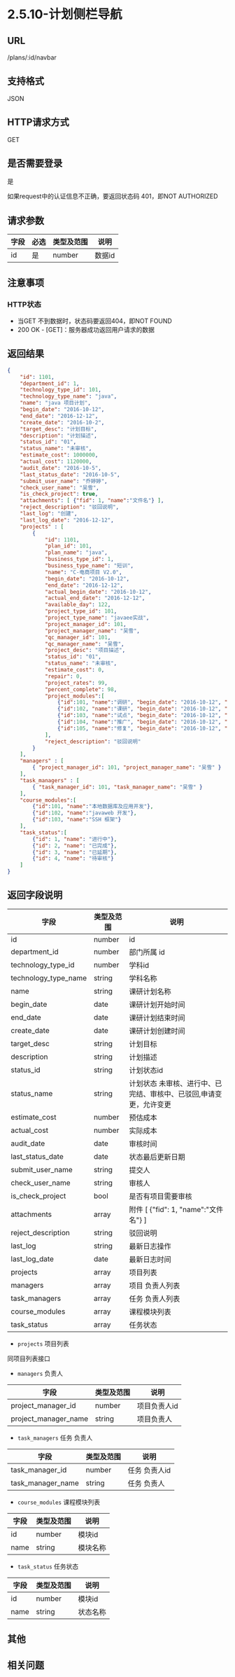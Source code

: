 # 2.5.10-计划侧栏导航

## URL

/plans/:id/navbar

## 支持格式

JSON

## HTTP请求方式

GET

## 是否需要登录

是

如果request中的认证信息不正确，要返回状态码 401，即NOT AUTHORIZED

## 请求参数

字段 | 必选 | 类型及范围 | 说明
----|------|----------|-------------
id    |   是   | number    | 数据id

## 注意事项

### HTTP状态

- 当GET 不到数据时，状态码要返回404，即NOT FOUND
- 200 OK - [GET]：服务器成功返回用户请求的数据

## 返回结果

```json
{
    "id": 1101,
    "department_id": 1,
    "technology_type_id": 101,
    "technology_type_name": "java",
    "name": "java 项目计划",
    "begin_date": "2016-10-12",
    "end_date": "2016-12-12",
    "create_date": "2016-10-2",
    "target_desc": "计划目标",
    "description": "计划描述",
    "status_id": "01",
    "status_name": "未审核",
    "estimate_cost": 1000000,
    "actual_cost": 1120000,
    "audit_date": "2016-10-5",
    "last_status_date": "2016-10-5",
    "submit_user_name": "乔婷婷",
    "check_user_name": "吴雪",
    "is_check_project": true,
    "attachments": [ {"fid": 1, "name":"文件名"} ],
    "reject_description": "驳回说明",
    "last_log": "创建",
    "last_log_date": "2016-12-12",
    "projects" : [
        {
            "id": 1101,
            "plan_id": 101,
            "plan_name": "java",
            "business_type_id": 1,
            "business_type_name": "短训",
            "name": "C-电商项目 V2.0",
            "begin_date": "2016-10-12",
            "end_date": "2016-12-12",
            "actual_begin_date": "2016-10-12",
            "actual_end_date": "2016-12-12",
            "available_day": 122,
            "project_type_id": 101,
            "project_type_name": "javaee实战",
            "project_manager_id": 101,
            "project_manager_name": "吴雪",
            "qc_manager_id": 101,
            "qc_manager_name": "吴雪",
            "project_desc": "项目描述",
            "status_id": "01",
            "status_name": "未审核",
            "estimate_cost": 0,
            "repair": 0,
            "project_rates": 99,
            "percent_complete": 98,
            "project_modules":[
                {"id":101, "name":"调研", "begin_date": "2016-10-12", "end_date": "2016-12-12", "status_id": "01", "status_name": "未审核", "percent_complete": 98},
                {"id":102, "name":"课研", "begin_date": "2016-10-12", "end_date": "2016-12-12", "status_id": "01", "status_name": "未审核", "percent_complete": 98},
                {"id":103, "name":"试点", "begin_date": "2016-10-12", "end_date": "2016-12-12", "status_id": "01", "status_name": "未审核", "percent_complete": 98},
                {"id":104, "name":"推广", "begin_date": "2016-10-12", "end_date": "2016-12-12", "status_id": "01", "status_name": "未审核", "percent_complete": 98},
                {"id":105, "name":"修复", "begin_date": "2016-10-12", "end_date": "2016-12-12", "status_id": "01", "status_name": "未审核", "percent_complete": 98}
            ],
            "reject_description": "驳回说明"
        }
    ],
    "managers" : [
        { "project_manager_id": 101, "project_manager_name": "吴雪" }
    ],
    "task_managers" : [
        { "task_manager_id": 101, "task_manager_name": "吴雪" }
    ],
    "course_modules":[
        {"id":101, "name":"本地数据库及应用开发"},
        {"id":102, "name":"javaweb 开发"},
        {"id":103, "name":"SSH 框架"}
    ],
    "task_status":[
        {"id": 1, "name": "进行中"},
        {"id": 2, "name": "已完成"},
        {"id": 3, "name": "已延期"},
        {"id": 4, "name": "待审核"}
    ]
}
```

## 返回字段说明

字段 | 类型及范围 | 说明
----|----------|-------------
id              | number       | id
department_id   | number       | 部门所属 id
technology_type_id   | number       | 学科id
technology_type_name | string     | 学科名称
name            | string     | 课研计划名称
begin_date      | date       | 课研计划开始时间
end_date        | date       | 课研计划结束时间
create_date     | date       | 课研计划创建时间
target_desc     | string     | 计划目标
description     | string     | 计划描述
status_id       | string     | 计划状态id
status_name     | string     | 计划状态  未审核、进行中、已完结、审核中、已驳回,申请变更，允许变更
estimate_cost   | number     | 预估成本
actual_cost     | number     | 实际成本
audit_date      | date       | 审核时间
last_status_date | date      | 状态最后更新日期
submit_user_name | string    | 提交人
check_user_name  | string    | 审核人
is_check_project | bool      | 是否有项目需要审核
attachments      | array     | 附件 [ {"fid": 1, "name":"文件名"} ]
reject_description| string   | 驳回说明
last_log         | string    | 最新日志操作
last_log_date    | date      | 最新日志时间
projects        | array      | 项目列表
managers        | array      | 项目 负责人列表
task_managers   | array      | 任务 负责人列表
course_modules  | array      | 课程模块列表
task_status     | array      | 任务状态

- `projects` 项目列表

同项目列表接口

- `managers` 负责人

字段 | 类型及范围 | 说明
----|----------|-------------
project_manager_id  | number     | 项目负责人id
project_manager_name| string     | 项目负责人

- `task_managers` 任务 负责人

字段 | 类型及范围 | 说明
----|----------|-------------
task_manager_id  | number     | 任务 负责人id
task_manager_name| string     | 任务 负责人

- `course_modules` 课程模块列表

字段 | 类型及范围 | 说明
----|----------|-------------
id          | number     | 模块id
name        | string     | 模块名称

- `task_status` 任务状态

字段 | 类型及范围 | 说明
----|----------|-------------
id          | number     | 模块id
name        | string     | 状态名称

## 其他

## 相关问题
